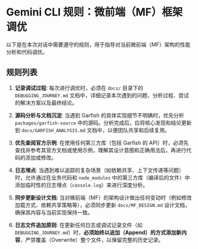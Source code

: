 # Gemini CLI 规则：微前端（MF）框架调优

以下是在本次对话中需要遵守的规则，用于指导对当前微前端（MF）架构的性能分析和代码调优。

## 规则列表

1.  **记录调试过程**: 每次进行调优时，必须在 `docs/` 目录下的 `DEBUGGING_JOURNEY.md` 文档中，详细记录本次遇到的问题、分析过程、尝试的解决方案以及最终结论。

2.  **源码分析与文档沉淀**: 当遇到 Garfish 的具体实现细节不明确时，优先分析 `packages/garfish-source` 中的源码。分析完成后，应将核心发现和结论更新到 `docs/GARFISH_ANALYSIS.md` 文档中，以便团队共享和后续复用。

3.  **优先查阅官方示例**: 在使用任何第三方库（包括 Garfish 的 API）时，必须先查找并参考其官方文档或使用示例，理解其设计意图和正确用法后，再进行代码的添加或修改。

4.  **日志埋点**: 当遇到难以追踪的复杂场景（如依赖共享、上下文传递等问题）时，允许通过在业务代码和 `node_modules` 中的第三方库（编译后的文件）中添加临时性的日志埋点（`console.log`）来进行深度分析。

5.  **同步更新设计文档**: 当对微前端（MF）的架构设计做出任何变动时（例如修改加载方式、依赖共享策略等），必须同步更新 `docs/MF_DESIGN.md` 设计文档，确保其内容与当前实现保持一致。

6.  **日志文件追加原则**: 在更新任何日志或调试记录文件（如 `DEBUGGING_JOURNEY.md`）时，**必须始终以追加（Append）的方式添加新内容**，严禁覆盖（Overwrite）整个文件，以保留完整的历史记录。

